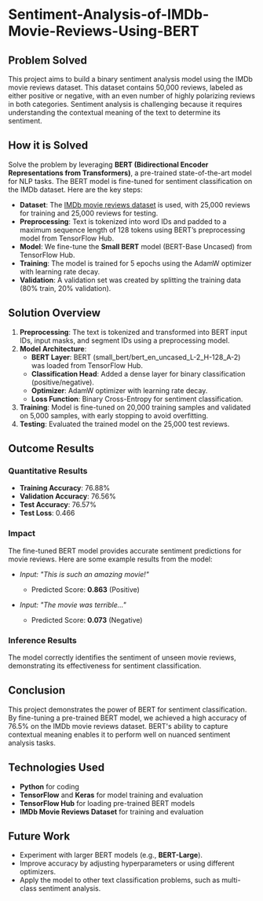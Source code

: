 # Sentiment-Analysis-of-IMDb-Movie-Reviews-Using-BERT

## Problem Solved

This project aims to build a binary sentiment analysis model using the IMDb movie reviews dataset. This dataset contains 50,000 reviews, labeled as either positive or negative, with an even number of highly polarizing reviews in both categories. Sentiment analysis is challenging because it requires understanding the contextual meaning of the text to determine its sentiment.

## How it is Solved

Solve the problem by leveraging **BERT (Bidirectional Encoder Representations from Transformers)**, a pre-trained state-of-the-art model for NLP tasks. The BERT model is fine-tuned for sentiment classification on the IMDb dataset. Here are the key steps:

- **Dataset**: The [IMDb movie reviews dataset](https://www.kaggle.com/datasets/lakshmi25npathi/imdb-dataset-of-50k-movie-reviews?resource=download) is used, with 25,000 reviews for training and 25,000 reviews for testing.
- **Preprocessing**: Text is tokenized into word IDs and padded to a maximum sequence length of 128 tokens using BERT’s preprocessing model from TensorFlow Hub.
- **Model**: We fine-tune the **Small BERT** model (BERT-Base Uncased) from TensorFlow Hub.
- **Training**: The model is trained for 5 epochs using the AdamW optimizer with learning rate decay.
- **Validation**: A validation set was created by splitting the training data (80% train, 20% validation).

## Solution Overview

1. **Preprocessing**: The text is tokenized and transformed into BERT input IDs, input masks, and segment IDs using a preprocessing model.
2. **Model Architecture**:
   - **BERT Layer**: BERT (small_bert/bert_en_uncased_L-2_H-128_A-2) was loaded from TensorFlow Hub.
   - **Classification Head**: Added a dense layer for binary classification (positive/negative).
   - **Optimizer**: AdamW optimizer with learning rate decay.
   - **Loss Function**: Binary Cross-Entropy for sentiment classification.
3. **Training**: Model is fine-tuned on 20,000 training samples and validated on 5,000 samples, with early stopping to avoid overfitting.
4. **Testing**: Evaluated the trained model on the 25,000 test reviews.

## Outcome Results

### Quantitative Results

- **Training Accuracy**: 76.88%
- **Validation Accuracy**: 76.56%
- **Test Accuracy**: 76.57%
- **Test Loss**: 0.466

### Impact

The fine-tuned BERT model provides accurate sentiment predictions for movie reviews. Here are some example results from the model:

- _Input: "This is such an amazing movie!"_  
  - Predicted Score: **0.863** (Positive)

- _Input: "The movie was terrible..."_  
  - Predicted Score: **0.073** (Negative)

### Inference Results

The model correctly identifies the sentiment of unseen movie reviews, demonstrating its effectiveness for sentiment classification.

## Conclusion

This project demonstrates the power of BERT for sentiment classification. By fine-tuning a pre-trained BERT model, we achieved a high accuracy of 76.5% on the IMDb movie reviews dataset. BERT's ability to capture contextual meaning enables it to perform well on nuanced sentiment analysis tasks.

## Technologies Used

- **Python** for coding
- **TensorFlow** and **Keras** for model training and evaluation
- **TensorFlow Hub** for loading pre-trained BERT models
- **IMDb Movie Reviews Dataset** for training and evaluation

## Future Work

- Experiment with larger BERT models (e.g., **BERT-Large**).
- Improve accuracy by adjusting hyperparameters or using different optimizers.
- Apply the model to other text classification problems, such as multi-class sentiment analysis.


